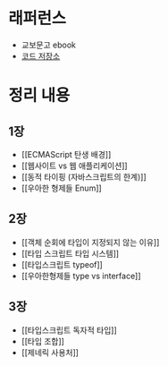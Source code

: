 # 래퍼런스

- 교보문고 ebook
- [코드 저장소](https://github.com/woowa-typescript/woowahan-typescript-with-react-example-code)

# 정리 내용

## 1장

- [[ECMAScript 탄생 배경]]
- [[웹사이트 vs 웹 애플리케이션]]
- [[동적 타이핑 (자바스크립트의 한계)]]
- [[우아한 형제들 Enum]]

## 2장

- [[객체 순회에 타입이 지정되지 않는 이유]]
- [[타입 스크립트 타입 시스템]]
- [[타입스크립트 typeof]]
- [[우아한형제들 type vs interface]]

## 3장

- [[타입스크립트 독자적 타입]]
- [[타입 조합]]
- [[제네릭 사용처]]